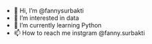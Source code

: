 - 👋 Hi, I’m @fannysurbakti
- 👀 I’m interested in data
- 🌱 I’m currently learning Python
- 📫 How to reach me instgram @fanny.surbakti

<!---
fannysurbakti/fannysurbakti is a ✨ special ✨ repository because its `README.md` (this file) appears on your GitHub profile.
You can click the Preview link to take a look at your changes.
--->
